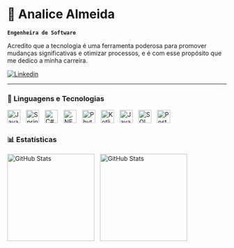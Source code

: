 # ​🌼​​ Analice Almeida

**`Engenheira de Software`**

Acredito que a tecnologia é uma ferramenta poderosa para promover mudanças significativas e otimizar processos, e é com esse propósito que me dedico a minha carreira. 

[![Linkedin](https://img.shields.io/badge/LinkedIn-0077B5?style=for-the-badge&logo=linkedin&logoColor=white)](https://www.linkedin.com/in/analice-almeida/)

---

### 🤖 Linguagens e Tecnologias

<img 
    align="left" 
    alt="Java"
    title="Java" 
    width="30px" 
    style="padding-right: 10px;" 
    src="https://cdn.jsdelivr.net/gh/devicons/devicon@latest/icons/java/java-original.svg"
/>
<img 
    align="left" 
    alt="Spring" 
    title="Spring"
    width="30px" 
    style="padding-right: 10px;" 
    src="https://cdn.jsdelivr.net/gh/devicons/devicon@latest/icons/spring/spring-original.svg" 
/>
<img 
    align="left" 
    alt="C#" 
    title="C#"
    width="30px" 
    style="padding-right: 10px;" 
    src="https://cdn.jsdelivr.net/gh/devicons/devicon@latest/icons/csharp/csharp-plain.svg" 
/>
<img 
    align="left" 
    alt=".NET"
    title=".NET" 
    width="30px" 
    style="padding-right: 10px;" 
    src="https://cdn.jsdelivr.net/gh/devicons/devicon@latest/icons/dot-net/dot-net-plain.svg" 
/>
<img 
    align="left" 
    alt="Phyton"
    title="Python" 
    width="30px" 
    style="padding-right: 10px;" 
    src="https://cdn.jsdelivr.net/gh/devicons/devicon@latest/icons/python/python-original.svg" 
/>
<img 
    align="left" 
    alt="Kotlin" 
    title="Kotlin"
    width="30px" 
    style="padding-right: 10px;" 
    src="https://cdn.jsdelivr.net/gh/devicons/devicon@latest/icons/kotlin/kotlin-plain.svg" 
/>
<img 
    align="left" 
    alt="Javascript"
    title="Javascript" 
    width="30px" 
    style="padding-right: 10px;" 
    src="https://cdn.jsdelivr.net/gh/devicons/devicon@latest/icons/javascript/javascript-original.svg" 
/>
<img 
    align="left" 
    alt="SQLServer" 
    title="SQLServer"
    width="30px" 
    style="padding-right: 10px;" 
    src="https://cdn.jsdelivr.net/gh/devicons/devicon@latest/icons/microsoftsqlserver/microsoftsqlserver-original.svg" 
/>
<img 
    align="left" 
    alt="PostgreSQL" 
    title="PostgreSQL"
    width="30px" 
    style="padding-right: 10px;" 
    src="https://cdn.jsdelivr.net/gh/devicons/devicon@latest/icons/postgresql/postgresql-plain.svg" 
/>

<br/>
<br/>

### 📊 Estatísticas

<p>
  <img 
    align="left" 
    alt="GitHub Stats" 
    height="200" 
    style="padding-right: 10px;" 
    src="https://github-readme-stats.vercel.app/api?username=analicealmeida&show_icons=true&theme=tokyonight&include_all_commits=true&locale=pt-br" 
  />

<img 
      align="left" 
      alt="GitHub Stats" 
      height="200" 
      src="https://github-readme-stats.vercel.app/api/top-langs/?username=analicealmeida&theme=tokyonight&layout=compact&custom_title=Tecnologias&langs_count=9" 
  />

</p>
